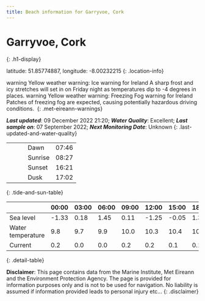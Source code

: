 ```yaml
---
title: Beach information for Garryvoe, Cork
---
```

# Garryvoe, Cork 
{: .h1-display}

latitude: 51.85774887, longitude: -8.00232215
{: .location-info}

<span class="material-icons yellow-warning">warning</span>&nbsp;Yellow weather warning: Ice warning for Ireland A sharp frost and icy stretches will set in on Friday night as temperatures dip to -4 degrees in places.&nbsp;<span class="material-icons yellow-warning">warning</span>&nbsp;Yellow weather warning: Freezing Fog warning for Ireland Patches of freezing fog are expected, causing potentially hazardous driving conditions.&nbsp;
{: .met-eireann-warnings}

___Last updated___: 09 December 2022 21:20; ___Water Quality___: Excellent;
___Last sample on___: 07 September 2022; ___Next Monitoring Date___: Unknown
{: .last-updated-and-water-quality}

|   |   |   |   |   |
|---|---|---|---|---|
|   |   |   | Dawn  | 07:46 |
|   |   |   | Sunrise  | 08:27 |
|   |   |   | Sunset  | 16:21 |
|   |   |   | Dusk  | 17:02 |
{: .tide-and-sun-table}

<div></div>

| | 00:00 | 03:00 | 06:00 | 09:00 | 12:00 | 15:00 | 18:00 | 21:00 |
|---|---|---|---|---|---|---|---|---|
| Sea level | -1.33 | 0.18 | 1.45 | 0.11| -1.25 | -0.05 | 1.35 | 0.21 |
| Water temperature | 9.8 | 9.7 | 9.9 | 10.0 | 10.3 | 10.4 | 10.3 | 10.3 |
| Current | 0.2 | 0.0 | 0.0 | 0.2 | 0.2| 0.1 | 0.1 | 0.1 |
{: .detail-table}

__Disclaimer__: This page contains data from the Marine Institute,
Met Eireann and the Environment Protection Agency. The page is provided for
information purposes only and is not to be used for navigation. No liability
is assumed if information provided leads to personal injury etc...
{: .disclaimer}